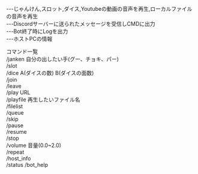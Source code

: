 ---じゃんけん,スロット,ダイス,Youtubeの動画の音声を再生,ローカルファイルの音声を再生  
---Discordサーバーに送られたメッセージを受信しCMDに出力   
---Bot終了時にLogを出力   
---ホストPCの情報   
   
コマンド一覧   
/janken 自分の出したい手(グー、チョキ、パー)   
/slot   
/dice A(ダイスの数) B(ダイスの面数)   
/join   
/leave   
/play URL   
/playfile 再生したいファイル名   
/filelist   
/queue   
/skip   
/pause   
/resume   
/stop   
/volume 音量(0.0~2.0)   
/repeat   
/host_info   
/status
/bot_help
